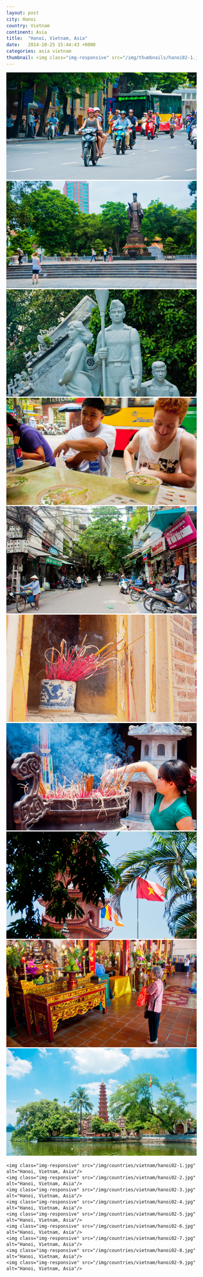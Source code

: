 ```yaml
---
layout: post
city: Hanoi
country: Vietnam
continent: Asia
title:  "Hanoi, Vietnam, Asia"
date:   2014-10-25 15:44:43 +0000
categories: asia vietnam
thumbnail: <img class="img-responsive" src="/img/thumbnails/hanoi02-1.jpg" alt="Hanoi Vietnam" />
---
```


<div class="img-container">
	<img class="img-responsive" src="/img/countries/vietnam/hanoi01-1.jpg" alt="Hanoi, Vietnam, Asia"/>
	<img class="img-responsive" src="/img/countries/vietnam/hanoi01-2.jpg" alt="Hanoi, Vietnam, Asia"/>
	<img class="img-responsive" src="/img/countries/vietnam/hanoi01-3.jpg" alt="Hanoi, Vietnam, Asia"/>
	<img class="img-responsive" src="/img/countries/vietnam/hanoi01-4.jpg" alt="Hanoi, Vietnam, Asia"/>
	<img class="img-responsive" src="/img/countries/vietnam/hanoi01-5.jpg" alt="Hanoi, Vietnam, Asia"/>
	<img class="img-responsive" src="/img/countries/vietnam/hanoi01-6.jpg" alt="Hanoi, Vietnam, Asia"/>
	<img class="img-responsive" src="/img/countries/vietnam/hanoi01-7.jpg" alt="Hanoi, Vietnam, Asia"/>
	<img class="img-responsive" src="/img/countries/vietnam/hanoi01-8.jpg" alt="Hanoi, Vietnam, Asia"/>
	<img class="img-responsive" src="/img/countries/vietnam/hanoi01-9.jpg" alt="Hanoi, Vietnam, Asia"/>
	<img class="img-responsive" src="/img/countries/vietnam/hanoi01-10.jpg" alt="Hanoi, Vietnam, Asia"/>

	<img class="img-responsive" src="/img/countries/vietnam/hanoi02-1.jpg" alt="Hanoi, Vietnam, Asia"/>
	<img class="img-responsive" src="/img/countries/vietnam/hanoi02-2.jpg" alt="Hanoi, Vietnam, Asia"/>
	<img class="img-responsive" src="/img/countries/vietnam/hanoi02-3.jpg" alt="Hanoi, Vietnam, Asia"/>
	<img class="img-responsive" src="/img/countries/vietnam/hanoi02-4.jpg" alt="Hanoi, Vietnam, Asia"/>
	<img class="img-responsive" src="/img/countries/vietnam/hanoi02-5.jpg" alt="Hanoi, Vietnam, Asia"/>
	<img class="img-responsive" src="/img/countries/vietnam/hanoi02-6.jpg" alt="Hanoi, Vietnam, Asia"/>
	<img class="img-responsive" src="/img/countries/vietnam/hanoi02-7.jpg" alt="Hanoi, Vietnam, Asia"/>
	<img class="img-responsive" src="/img/countries/vietnam/hanoi02-8.jpg" alt="Hanoi, Vietnam, Asia"/>
	<img class="img-responsive" src="/img/countries/vietnam/hanoi02-9.jpg" alt="Hanoi, Vietnam, Asia"/>
</div>
